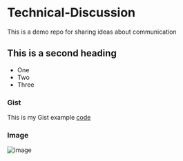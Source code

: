 # Technical-Discussion
This is a demo repo for sharing ideas about communication

## This is a second heading

* One
* Two
* Three

### Gist

This is my Gist example [code](https://gist.github.com/Abd-el-rahman/7914ad2724c307d65e91f62b98d3a22b)


### Image
![image](https://github.com/Abd-el-rahman/Technical-Discussion/assets/26395124/450fe26c-2a42-4312-9904-265609f6e583)
